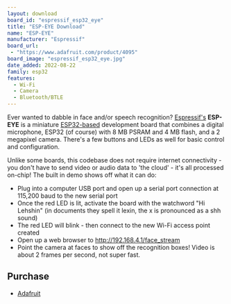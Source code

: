 ```yaml
---
layout: download
board_id: "espressif_esp32_eye"
title: "ESP-EYE Download"
name: "ESP-EYE"
manufacturer: "Espressif"
board_url:
 - "https://www.adafruit.com/product/4095"
board_image: "espressif_esp32_eye.jpg"
date_added: 2022-08-22
family: esp32
features:
  - Wi-Fi
  - Camera
  - Bluetooth/BTLE
---
```


Ever wanted to dabble in face and/or speech recognition? [Espressif's](https://www.espressif.com/) **ESP-EYE** is a miniature [ESP32-based](https://www.adafruit.com/?q=ESP32) development board that combines a digital microphone, ESP32 (of course) with 8 MB PSRAM and 4 MB flash, and a 2 megapixel camera. There's a few buttons and LEDs as well for basic control and configuration.

Unlike some boards, this codebase does not require internet connectivity - you don't have to send video or audio data to 'the cloud' - it's all processed on-chip! The built in demo shows off what it can do:

- Plug into a computer USB port and open up a serial port connection at 115,200 baud to the new serial port
- Once the red LED is lit, activate the board with the watchword "Hi Lehshin" (in documents they spell it lexin, the x is pronounced as a shh sound)
- The red LED will blink - then connect to the new Wi-Fi access point created
- Open up a web browser to http://192.168.4.1/face_stream
- Point the camera at faces to show off the recognition boxes! Video is about 2 frames per second, not super fast.

## Purchase

* [Adafruit](https://www.adafruit.com/product/4095)
